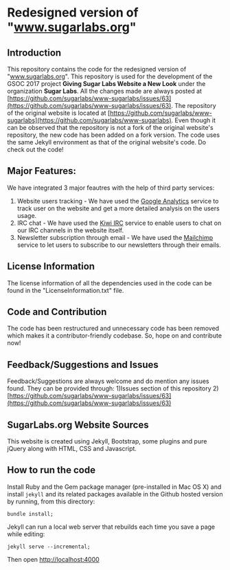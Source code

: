 # Redesigned version of "www.sugarlabs.org"

## Introduction
This repository contains the code for the redesigned version of "www.sugarlabs.org". This repository is used for the development of the GSOC 2017 project **Giving Sugar Labs Website a New Look** under the organization **Sugar Labs**. All the changes made are always posted at [https://github.com/sugarlabs/www-sugarlabs/issues/63](https://github.com/sugarlabs/www-sugarlabs/issues/63). The repository of the original website is located at [https://github.com/sugarlabs/www-sugarlabs](https://github.com/sugarlabs/www-sugarlabs). Even though it can be observed that the repository is not a fork of the original website's repository, the new code has been added on a fork version. The code uses the same Jekyll environment as that of the original website's code. Do check out the code! 

## Major Features:
We have integrated 3 major feautres with the help of third party services:
1. Website users tracking - We have used the [Google Analytics](https://analytics.google.com/) service to track user on the website and get a more detailed analysis on the users usage.
2. IRC chat - We have used the [Kiwi IRC](https://kiwiirc.com) service to enable users to chat on our IRC channels in the website itself.
3. Newsletter subscription through email - We have used the [Mailchimp](https://mailchimp.com) service to let users to subscribe to our newsletters through their emails.

## License Information
The license information of all the dependencies used in the code can be found in the "LicenseInformation.txt" file.

## Code and Contribution
The code has been restructured and unnecessary code has been removed which makes it a contributor-friendly codebase. So, hope on and contribute now!

## Feedback/Suggestions and Issues
Feedback/Suggestions are always welcome and do mention any issues found. They can be provided through:
1)Issues section of this repository
2)[https://github.com/sugarlabs/www-sugarlabs/issues/63](https://github.com/sugarlabs/www-sugarlabs/issues/63)

## SugarLabs.org Website Sources
This website is created using Jekyll, Bootstrap, some plugins and pure jQuery along with HTML, CSS and Javascript.

## How to run the code
Install Ruby and the Gem package manager (pre-installed in Mac OS X) and install `jekyll` and its related packages available in the Github hosted version by running, from this directory:

    bundle install;

Jekyll can run a local web server that rebuilds each time you save a page while editing:

    jekyll serve --incremental;

Then open [http://localhost:4000](http://localhost:4000)

